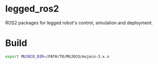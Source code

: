 # legged_ros2
ROS2 packages for legged robot's control, simulation and deployment. 


# Build

```bash
export MUJOCO_DIR=/PATH/TO/MUJOCO/mujoco-3.x.x
```